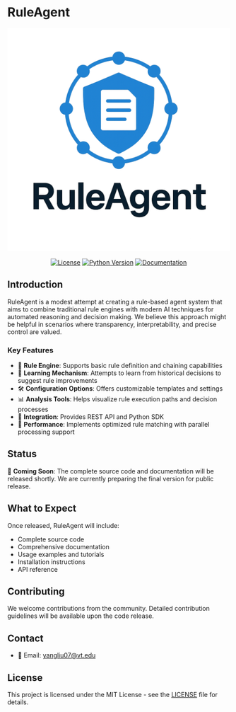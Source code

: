 # RuleAgent

<div align="center">

![RuleAgent Logo](assets/images/logo.png)

[![License](https://img.shields.io/badge/license-MIT-blue.svg)](LICENSE)
[![Python Version](https://img.shields.io/badge/python-3.8%2B-blue)](https://www.python.org/)
[![Documentation](https://img.shields.io/badge/docs-latest-brightgreen.svg)](docs/)

</div>

## Introduction

RuleAgent is a modest attempt at creating a rule-based agent system that aims to combine traditional rule engines with modern AI techniques for automated reasoning and decision making. We believe this approach might be helpful in scenarios where transparency, interpretability, and precise control are valued.

### Key Features

- 🎯 **Rule Engine**: Supports basic rule definition and chaining capabilities
- 🔄 **Learning Mechanism**: Attempts to learn from historical decisions to suggest rule improvements
- 🛠 **Configuration Options**: Offers customizable templates and settings
- 📊 **Analysis Tools**: Helps visualize rule execution paths and decision processes
- 🔗 **Integration**: Provides REST API and Python SDK
- 🚀 **Performance**: Implements optimized rule matching with parallel processing support

## Status

🚧 **Coming Soon**: The complete source code and documentation will be released shortly. We are currently preparing the final version for public release.

## What to Expect

Once released, RuleAgent will include:

- Complete source code
- Comprehensive documentation
- Usage examples and tutorials
- Installation instructions
- API reference

## Contributing

We welcome contributions from the community. Detailed contribution guidelines will be available upon the code release.

## Contact

- 📧 Email: yangliu07@vt.edu

## License

This project is licensed under the MIT License - see the [LICENSE](LICENSE) file for details.